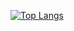 [![Top Langs](https://github-readme-stats.vercel.app/api/top-langs/?username=kyonES)](https://github.com/anuraghazra/github-readme-stats)
